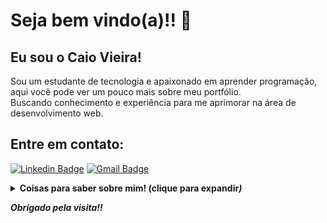 
# Seja bem vindo(a)!! 👋

## Eu sou o Caio Vieira!
 
Sou um estudante de tecnologia e apaixonado em aprender programação, aqui você pode ver um pouco mais sobre meu portfólio.<br>
Buscando conhecimento e experiência para me aprimorar na área de desenvolvimento web.

## Entre em contato:
[![Linkedin Badge](https://img.shields.io/badge/-LinkedIn-blue?style=flat-square&logo=Linkedin&logoColor=white&link=https://www.linkedin.com/in/caio-vinicius-vieira-1301/)](https://www.linkedin.com/in/caio-vinicius-vieira-1301/)
[![Gmail Badge](https://img.shields.io/badge/-Gmail-c14438?style=flat-square&logo=Gmail&logoColor=white&link=mailto:seu_email)](mailto:caio.vieira1910@gmail.com)

<details>
 <summary> <b> Coisas para saber sobre mim! <!b> (clique para expandir<i/>) </summary>
  
  ![Caio Vieira GitHub stats](https://github-readme-stats.vercel.app/api?username=caiovvieira&show_icons=true&theme=chartreuse-dark)
  
  ![Top Langs](https://github-readme-stats.vercel.app/api/top-langs/?username=caiovvieira&layout=compact&theme=chartreuse-dark)
  <br>
  
  </details>

Obrigado pela visita!!

<!--
